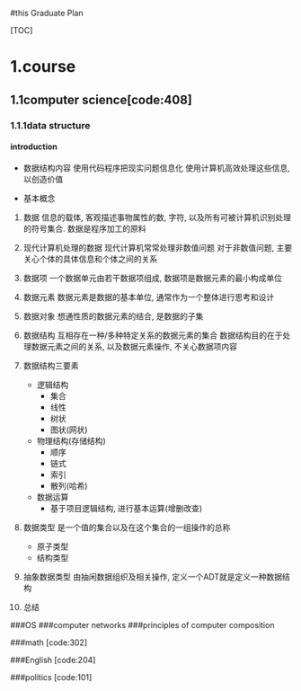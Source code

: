 #this Graduate Plan

[TOC]

# 1.course
## 1.1computer science[code:408]
### 1.1.1data structure
#### introduction
* 数据结构内容
使用代码程序把现实问题信息化
使用计算机高效处理这些信息, 以创造价值

* 基本概念
1. 数据
信息的载体, 客观描述事物属性的数, 字符, 以及所有可被计算机识别处理的符号集合.
数据是程序加工的原料

2. 现代计算机处理的数据
现代计算机常常处理非数值问题
对于非数值问题, 主要关心个体的具体信息和个体之间的关系

3. 数据项
一个数据单元由若干数据项组成, 数据项是数据元素的最小构成单位

4. 数据元素
数据元素是数据的基本单位, 通常作为一个整体进行思考和设计

6. 数据对象
想通性质的数据元素的结合, 是数据的子集

7. 数据结构
互相存在一种/多种特定关系的数据元素的集合
数据结构目的在于处理数据元素之间的关系, 以及数据元素操作, 不关心数据项内容

8. 数据结构三要素
   * 逻辑结构
     * 集合
     * 线性
     * 树状
     * 图状(网状)
   * 物理结构(存储结构)
     * 顺序
     * 链式
     * 索引
     * 散列(哈希)
   * 数据运算
     * 基于项目逻辑结构, 进行基本运算(增删改查)

9. 数据类型
    是一个值的集合以及在这个集合的一组操作的总称
    * 原子类型
    * 结构类型

10. 抽象数据类型
    由抽闲数据组织及相关操作, 定义一个ADT就是定义一种数据结构
    


11. 总结



###OS
###computer networks
###principles of computer composition

###math [code:302]

###English [code:204]

###politics [code:101]

